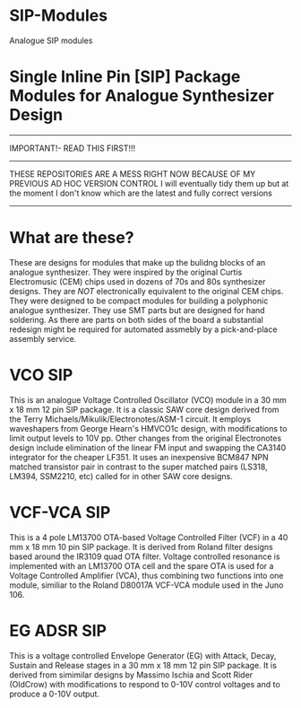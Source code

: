 SIP-Modules
===========

Analogue SIP modules

Single Inline Pin [SIP] Package Modules for Analogue Synthesizer Design
===============================================================

******************************
IMPORTANT!- READ THIS FIRST!!!
*************************************************************************************************************
THESE REPOSITORIES ARE A MESS RIGHT NOW BECAUSE OF MY PREVIOUS AD HOC VERSION CONTROL
I will eventually tidy them up but at the moment I don't know which are the latest and fully correct versions 
*************************************************************************************************************

What are these?
===============

These are designs for modules that make up the bulidng blocks of an analogue synthesizer. They were inspired 
by the original Curtis Electromusic (CEM) chips used in dozens of 70s and 80s synthesizer designs. They are *NOT* 
electronically equivalent to the original CEM chips. They were designed to be compact modules for building 
a polyphonic analogue synthesizer. They use SMT parts but are designed for hand soldering. As there are parts on both sides of the board a substantial redesign might be required for automated assmebly by a pick-and-place assembly service.

VCO SIP
=======
This is an analogue Voltage Controlled Oscillator (VCO) module in a 30 mm x 18 mm 12 pin SIP package.
It is a classic SAW core design derived from the Terry Michaels/Mikulik/Electronotes/ASM-1 circuit. It employs 
waveshapers from George Hearn's HMVCO1c design, with modifications to limit output levels to 10V pp. Other
changes from the original Electronotes design include elimination of the linear FM input and swapping the CA3140 
integrator for the cheaper LF351. It uses an inexpensive BCM847 NPN matched transistor pair in contrast
to the super matched pairs (LS318, LM394, SSM2210, etc) called for in other SAW core designs.

VCF-VCA SIP
===========
This is a 4 pole LM13700 OTA-based Voltage Controlled Filter (VCF) in a 40 mm x 18 mm 10 pin SIP package.  It is derived from Roland filter designs based around the IR3109 quad OTA filter. Voltage controlled resonance is implemented with an LM13700 OTA cell and the spare OTA is used for a Voltage Controlled Amplifier (VCA), thus combining two functions into one module, similiar to the Roland D80017A VCF-VCA module used in the Juno 106.

EG ADSR SIP
===========
This is a voltage controlled Envelope Generator (EG) with Attack, Decay, Sustain and Release stages in a 30 mm x 18 mm 12 pin SIP package. It is derived from simimilar designs by Massimo Ischia and Scott Rider (OldCrow) with modifications to respond to 0-10V control voltages and to produce a 0-10V output.
